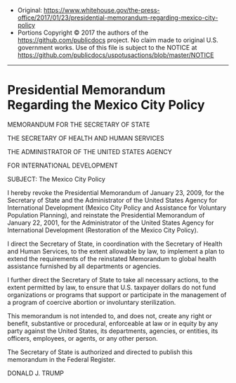 

* Original: https://www.whitehouse.gov/the-press-office/2017/01/23/presidential-memorandum-regarding-mexico-city-policy
* Portions Copyright © 2017 the authors of the https://github.com/publicdocs project. No claim made to original U.S. government works. Use of this file is subject to the NOTICE at https://github.com/publicdocs/uspotusactions/blob/master/NOTICE


-----------

# Presidential Memorandum Regarding the Mexico City Policy

MEMORANDUM FOR THE SECRETARY OF STATE

THE SECRETARY OF HEALTH AND HUMAN SERVICES

THE ADMINISTRATOR OF THE UNITED STATES AGENCY

FOR INTERNATIONAL DEVELOPMENT

SUBJECT:                    The Mexico City Policy

I hereby revoke the Presidential Memorandum of January 23, 2009, for the Secretary of State and the Administrator of the United States Agency for International Development (Mexico City Policy and Assistance for Voluntary Population Planning), and reinstate the Presidential Memorandum of January 22, 2001, for the Administrator of the United States Agency for International Development (Restoration of the Mexico City Policy).

I direct the Secretary of State, in coordination with the Secretary of Health and Human Services, to the extent allowable by law, to implement a plan to extend the requirements of the reinstated Memorandum to global health assistance furnished by all departments or agencies.

I further direct the Secretary of State to take all necessary actions, to the extent permitted by law, to ensure that U.S. taxpayer dollars do not fund organizations or programs that support or participate in the management of a program of coercive abortion or involuntary sterilization.

This memorandum is not intended to, and does not, create any right or benefit, substantive or procedural, enforceable at law or in equity by any party against the United States, its departments, agencies, or entities, its officers, employees, or agents, or any other person.

The Secretary of State is authorized and directed to publish this memorandum in the Federal Register.

DONALD J. TRUMP
